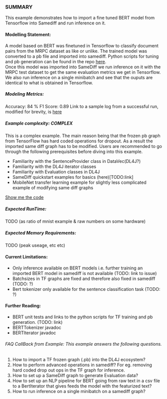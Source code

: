 ### SUMMARY
This example demonstrates how to import a fine tuned BERT model from Tensorflow into Samediff and run inference on it.

#### Modelling Statement:
A model based on BERT was finetuned in Tensorflow to classify document pairs from the MRPC dataset as like or unlike.
The trained model was converted to a pb file and imported into samediff. Python scripts for tuning and pb generation can be found in the repo [here](TODO:link).  
Once this model was imported into SameDiff we run inference on it with the MRPC test dataset to get the same evaluation metrics we get in Tensorflow.
We also run inference on a single minibatch and see that the ouputs are identical to what is obtained in Tensorflow.

##### Modeling Metrics:
Accuracy: 84 % 
F1 Score: 0.89
Link to a sample log from a successful run, modified for brevity, is [here](./.BertInferenceExample.logout)

##### Example complexity: **COMPLEX**  
This is a complex example. The main reason being that the frozen pb graph from TensorFlow has hard coded operations for dropout.
As a result the imported same diff graph has to be modified. Users are recommended to go through the following prerequisites before diving into this example.  

- Familiarity with the SentenceProvider class in DataVec(DL4J?) 
- Familiarity with the DL4J iterator classes
- Familiarity with Evaluation classes in DL4J
- SameDiff quickstart examples for basics (here)[TODO:link]
- MobileNet transfer learning example for slightly less complicated example of modifying same diff graphs

[Show me the code](./BertInferenceExample.java)


##### Expected RunTime:
TODO (as ratio of mnist example & raw numbers on some hardware)

##### Expected Memory Requirements:
TODO (peak useage, etc etc)

#### Current Limitations:
* Only inference available on BERT models i.e. further training an imported BERT model in samediff is not available (TODO: link to issue)
* Batchsizes in TF graphs are fixed and therefore also fixed in samediff (TODO: ?)
* Bert tokenizer only available for the sentence classification task (TODO: ?)

#### Further Reading:
* BERT unit tests and links to the python scripts for TF training and pb generation. (TODO: link)
* BERTTokenizer javadoc
* BERTIterator javadoc

###### FAQ CallBack from Example: This example answers the following questions.
1) How to import a TF frozen graph (.pb) into the DL4J ecosystem?
2) How to perform advanced operations in samediff? For eg. removing hard coded drop out ops in the TF graph for inference.
3) How to set up a SameDiff graph to generate Evaluation data?
4) How to set up an NLP pipeline for BERT going from raw text in a csv file to a BertIterator that gives feeds the model with the featurized text?
5) How to run inference on a single minibatch on a samediff graph?
